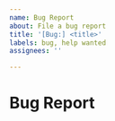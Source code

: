 ```yaml
---
name: Bug Report
about: File a bug report
title: '[Bug:] <title>'
labels: bug, help wanted
assignees: ''

---
```


# Bug Report
<!-- A clear description of what the bug is -->

<!-- The following sections are not required but recommended -->

<!-- ## Expected behavior -->
<!--- Tell us what should happen -->

<!-- ## Current behavior -->
<!--- Tell us what happens instead of the expected behavior -->

<!-- ## How to reproduce this bug -->
<!-- Describe to the best of your knowledge how to reproduce this bug -->

<!-- ## Possible solution -->
<!--- If you can suggest a fix for this bug -->

<!-- ## Additional context -->
<!-- Add any additional context about the bug -->
